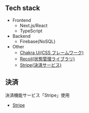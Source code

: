 ## Tech stack

- Frontend
  - Next.js/React
  - TypeScript
- Backend
  - Firebase(NoSQL)
- Other
  - [Chakra Ui(CSS フレームワーク)](https://chakra-ui.com/)
  - [Recoil(状態管理ライブラリ)](https://recoiljs.org/)
  - [Stripe(決済サービス)](https://stripe.com/jp)

## 決済

決済機能サービス「Stripe」使用

- [Stripe](https://stripe.com/jp)
